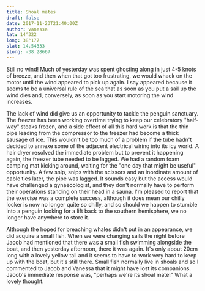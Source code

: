 ```yaml
---
title: Shoal mates
draft: false
date: 2017-11-23T21:40:00Z
author: vanessa
lat: 14°322
long: 38°177
slat: 14.54333
slong: -38.28667
---
```

Still no wind! Much of yesterday was spent ghosting along in just 4-5 knots
of breeze, and then when that got too frustrating, we would
whack on the motor until the wind appeared to pick up again. I say appeared
because it seems to be a universal rule of the sea that as
soon as you put a sail up the wind dies and, conversely, as soon as you
start motoring the wind increases.

The lack of wind did give us an opportunity to tackle the penguin
sanctuary. The freezer has been working overtime trying to keep our
celebratory "half-way" steaks frozen, and a side effect of all this hard
work is that the thin pipe leading from the compressor to the freezer
had become a thick sausage of ice. This wouldn't be too much of a problem
if the tube hadn't decided to annexe some of the adjacent
electrical wiring into its icy world. A hair dryer resolved the immediate
problem but to prevent it happening again, the freezer tube needed
to be lagged. We had a random foam camping mat kicking around, waiting for
the "one day that might be useful" opportunity. A few snip,
snips with the scissors and an inordinate amount of cable ties later, the
pipe was lagged. It sounds easy but the access would have
challenged a gynaecologist, and they don't normally have to perform their
operations standing on their head in a sauna. I'm pleased to
report that the exercise was a complete success, although it does mean our
chilly locker is now no longer quite so chilly, and so should
we happen to stumble into a penguin looking for a lift back to the southern
hemisphere, we no longer have anywhere to store it.

Although the hoped for breaching whales didn't put in an appearance, we did
acquire a small fish. When we were changing sails the
night before Jacob had mentioned that there was a small fish swimming
alongside the boat, and then yesterday afternoon, there it was
again. It's only about 20cm long with a lovely yellow tail and it seems to
have to work very hard to keep up with the boat, but it's still there.
Small fish normally live in shoals and so I commented to Jacob and Vanessa
that it might have lost its companions. Jacob's immediate
response was, "perhaps we're its shoal mate!" What a lovely thought.


